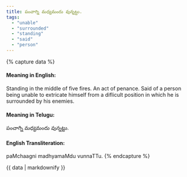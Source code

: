 ```yaml
---
title: పంచాగ్ని మధ్యమందు వున్నట్టు.
tags:
  - "unable"
  - "surrounded"
  - "standing"
  - "said"
  - "person"
---
```


{% capture data %}
#### Meaning in English:
Standing in the middle of five fires.
An act of penance.
Said of a person being unable to extricate himself from a diflicult position in which he is surrounded by his enemies.

#### Meaning in Telugu:
పంచాగ్ని మధ్యమందు వున్నట్టు.

#### English Transliteration:
paMchaagni madhyamaMdu vunnaTTu.
{% endcapture %}

<div class="notice">{{ data | markdownify }}</div>

